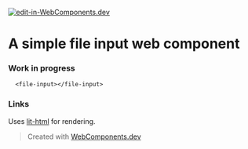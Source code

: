 [![edit-in-WebComponents.dev](https://webcomponents.dev/assets/ext/edit_in_wcd.svg)](https://webcomponents.dev/edit/mbjvuyNiiEHHrsPxOnAE)
# A simple file input web component

### Work in progress

```showcase
  <file-input></file-input>
```

### Links

Uses [lit-html](https://github.com/Polymer/lit-html) for rendering.

> Created with [WebComponents.dev](https://webcomponents.dev)
